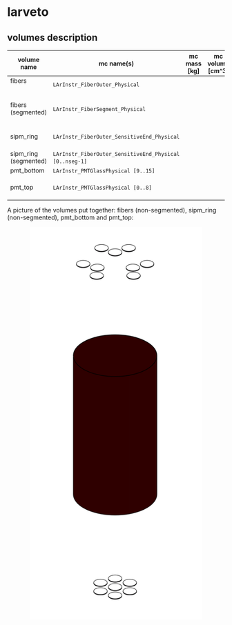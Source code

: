 # larveto

## volumes description

| volume name           | mc name(s)                                              | mc mass [kg] | mc volume [cm^3] | density [kg/cm^3] | volume description | notes |
| --------------------- | ------------------------------------------------------- | ------------ | ---------------- | ----------------- | ------------------ | ----- |
| fibers                | `LArInstr_FiberOuter_Physical`                          |              |                  |                   |                    |       |
| fibers (segmented)    | `LArInstr_FiberSegment_Physical`                        |              |                  |                   |                    | repeated volume select with confine/volume       |
| sipm_ring             | `LArInstr_FiberOuter_SensitiveEnd_Physical`             |              |                  |                   |                    |       |
| sipm_ring (segmented) | `LArInstr_FiberOuter_SensitiveEnd_Physical [0..nseg-1]` |              |                  |                   |                    |       |
| pmt_bottom            | `LArInstr_PMTGlassPhysical [9..15]`                     |              |                  |                   |                    |       |
| pmt_top               | `LArInstr_PMTGlassPhysical [0..8]`                      |              |                  |                   |                    |       |

A picture of the volumes put together: fibers (non-segmented), sipm_ring (non-segmented), pmt_bottom and pmt_top:
<p align="center">
  <img src="larveto.png" width="400"/>
</p>
